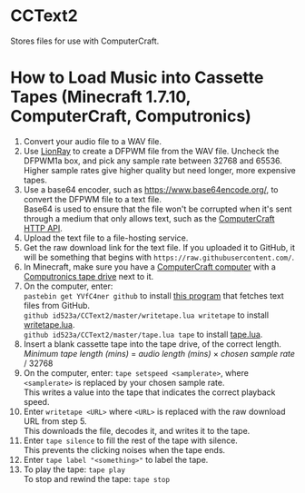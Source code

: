 # CCText2
Stores files for use with ComputerCraft.

# How to Load Music into Cassette Tapes (Minecraft 1.7.10, ComputerCraft, Computronics)

1. Convert your audio file to a WAV file.  
2. Use [LionRay](https://github.com/gamax92/LionRay) to create a DFPWM file from the WAV file. Uncheck the DFPWM1a box, and pick any sample rate between 32768 and 65536.  
    Higher sample rates give higher quality but need longer, more expensive tapes.  
3. Use a base64 encoder, such as https://www.base64encode.org/, to convert the DFPWM file to a text file.  
    Base64 is used to ensure that the file won't be corrupted when it's sent through a medium that only allows text, such as the [ComputerCraft HTTP API](https://computercraft.info/wiki/HTTP_\(API\)).  
4. Upload the text file to a file-hosting service.  
5. Get the raw download link for the text file. If you uploaded it to GitHub, it will be something that begins with `https://raw.githubusercontent.com/`.  
6. In Minecraft, make sure you have a [ComputerCraft computer](http://www.computercraft.info/wiki/Computer) with a [Computronics tape drive](https://wiki.vexatos.com/wiki:computronics:tape) next to it.  
7. On the computer, enter:  
    `pastebin get YVfC4ner github` to install [this program](https://pastebin.com/YVfC4ner) that fetches text files from GitHub.  
    `github id523a/CCText2/master/writetape.lua writetape` to install [writetape.lua](https://github.com/id523a/CCText2/blob/master/writetape.lua).  
    `github id523a/CCText2/master/tape.lua tape` to install [tape.lua](https://github.com/id523a/CCText2/blob/master/tape.lua).  
8. Insert a blank cassette tape into the tape drive, of the correct length.  
   *Minimum tape length (mins)* = *audio length (mins)* × *chosen sample rate* / 32768  
9. On the computer, enter: `tape setspeed <samplerate>`, where `<samplerate>` is replaced by your chosen sample rate.  
    This writes a value into the tape that indicates the correct playback speed.  
10. Enter `writetape <URL>` where `<URL>` is replaced with the raw download URL from step 5.  
	This downloads the file, decodes it, and writes it to the tape.  
11. Enter `tape silence` to fill the rest of the tape with silence.  
	This prevents the clicking noises when the tape ends.  
12. Enter `tape label "<something>"` to label the tape.  
13. To play the tape: `tape play`  
    To stop and rewind the tape: `tape stop`  
